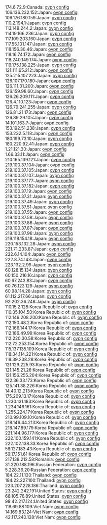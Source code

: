 174.6.72.9:Canada: [ovpn config](vpn/174_6_72_9.ovpn)  
106.136.232.152:Japan: [ovpn config](vpn/106_136_232_152.ovpn)  
106.176.180.159:Japan: [ovpn config](vpn/106_176_180_159.ovpn)  
110.2.194.1:Japan: [ovpn config](vpn/110_2_194_1.ovpn)  
113.148.244.2:Japan: [ovpn config](vpn/113_148_244_2.ovpn)  
114.19.166.236:Japan: [ovpn config](vpn/114_19_166_236.ovpn)  
117.109.203.160:Japan: [ovpn config](vpn/117_109_203_160.ovpn)  
117.55.101.147:Japan: [ovpn config](vpn/117_55_101_147.ovpn)  
118.156.30.46:Japan: [ovpn config](vpn/118_156_30_46.ovpn)  
118.16.74.172:Japan: [ovpn config](vpn/118_16_74_172.ovpn)  
118.240.149.174:Japan: [ovpn config](vpn/118_240_149_174.ovpn)  
119.175.138.225:Japan: [ovpn config](vpn/119_175_138_225.ovpn)  
121.111.65.212:Japan: [ovpn config](vpn/121_111_65_212.ovpn)  
125.215.107.223:Japan: [ovpn config](vpn/125_215_107_223.ovpn)  
126.107.170.180:Japan: [ovpn config](vpn/126_107_170_180.ovpn)  
126.111.31.200:Japan: [ovpn config](vpn/126_111_31_200.ovpn)  
126.159.98.60:Japan: [ovpn config](vpn/126_159_98_60.ovpn)  
126.26.209.111:Japan: [ovpn config](vpn/126_26_209_111.ovpn)  
126.4.110.123:Japan: [ovpn config](vpn/126_4_110_123.ovpn)  
126.79.241.255:Japan: [ovpn config](vpn/126_79_241_255.ovpn)  
126.81.21.173:Japan: [ovpn config](vpn/126_81_21_173.ovpn)  
126.89.29.105:Japan: [ovpn config](vpn/126_89_29_105.ovpn)  
14.101.163.7:Japan: [ovpn config](vpn/14_101_163_7.ovpn)  
153.192.51.238:Japan: [ovpn config](vpn/153_192_51_238.ovpn)  
153.232.5.118:Japan: [ovpn config](vpn/153_232_5_118.ovpn)  
180.199.73.10:Japan: [ovpn config](vpn/180_199_73_10.ovpn)  
180.220.92.41:Japan: [ovpn config](vpn/180_220_92_41.ovpn)  
1.21.121.30:Japan: [ovpn config](vpn/1_21_121_30.ovpn)  
1.66.33.11:Japan: [ovpn config](vpn/1_66_33_11.ovpn)  
210.165.139.121:Japan: [ovpn config](vpn/210_165_139_121.ovpn)  
219.100.37.104:Japan: [ovpn config](vpn/219_100_37_104.ovpn)  
219.100.37.105:Japan: [ovpn config](vpn/219_100_37_105.ovpn)  
219.100.37.107:Japan: [ovpn config](vpn/219_100_37_107.ovpn)  
219.100.37.177:Japan: [ovpn config](vpn/219_100_37_177.ovpn)  
219.100.37.182:Japan: [ovpn config](vpn/219_100_37_182.ovpn)  
219.100.37.19:Japan: [ovpn config](vpn/219_100_37_19.ovpn)  
219.100.37.31:Japan: [ovpn config](vpn/219_100_37_31.ovpn)  
219.100.37.49:Japan: [ovpn config](vpn/219_100_37_49.ovpn)  
219.100.37.51:Japan: [ovpn config](vpn/219_100_37_51.ovpn)  
219.100.37.55:Japan: [ovpn config](vpn/219_100_37_55.ovpn)  
219.100.37.58:Japan: [ovpn config](vpn/219_100_37_58.ovpn)  
219.100.37.86:Japan: [ovpn config](vpn/219_100_37_86.ovpn)  
219.100.37.87:Japan: [ovpn config](vpn/219_100_37_87.ovpn)  
219.100.37.96:Japan: [ovpn config](vpn/219_100_37_96.ovpn)  
219.118.154.18:Japan: [ovpn config](vpn/219_118_154_18.ovpn)  
220.153.132.28:Japan: [ovpn config](vpn/220_153_132_28.ovpn)  
221.71.233.87:Japan: [ovpn config](vpn/221_71_233_87.ovpn)  
222.6.14.104:Japan: [ovpn config](vpn/222_6_14_104.ovpn)  
222.8.74.143:Japan: [ovpn config](vpn/222_8_74_143.ovpn)  
223.132.2.99:Japan: [ovpn config](vpn/223_132_2_99.ovpn)  
60.128.15.134:Japan: [ovpn config](vpn/60_128_15_134.ovpn)  
60.150.216.16:Japan: [ovpn config](vpn/60_150_216_16.ovpn)  
60.67.243.83:Japan: [ovpn config](vpn/60_67_243_83.ovpn)  
60.76.123.129:Japan: [ovpn config](vpn/60_76_123_129.ovpn)  
60.98.114.28:Japan: [ovpn config](vpn/60_98_114_28.ovpn)  
61.112.217.66:Japan: [ovpn config](vpn/61_112_217_66.ovpn)  
92.202.36.248:Japan: [ovpn config](vpn/92_202_36_248.ovpn)  
110.15.2.128:Korea Republic of: [ovpn config](vpn/110_15_2_128.ovpn)  
110.35.104.50:Korea Republic of: [ovpn config](vpn/110_35_104_50.ovpn)  
112.149.208.200:Korea Republic of: [ovpn config](vpn/112_149_208_200.ovpn)  
112.150.48.2:Korea Republic of: [ovpn config](vpn/112_150_48_2.ovpn)  
112.166.144.17:Korea Republic of: [ovpn config](vpn/112_166_144_17.ovpn)  
112.186.49.99:Korea Republic of: [ovpn config](vpn/112_186_49_99.ovpn)  
112.220.30.58:Korea Republic of: [ovpn config](vpn/112_220_30_58.ovpn)  
112.72.253.154:Korea Republic of: [ovpn config](vpn/112_72_253_154.ovpn)  
115.137.135.109:Korea Republic of: [ovpn config](vpn/115_137_135_109.ovpn)  
118.34.114.221:Korea Republic of: [ovpn config](vpn/118_34_114_221.ovpn)  
118.39.238.28:Korea Republic of: [ovpn config](vpn/118_39_238_28.ovpn)  
121.129.225.93:Korea Republic of: [ovpn config](vpn/121_129_225_93.ovpn)  
121.145.21.26:Korea Republic of: [ovpn config](vpn/121_145_21_26.ovpn)  
121.156.255.204:Korea Republic of: [ovpn config](vpn/121_156_255_204.ovpn)  
122.36.33.173:Korea Republic of: [ovpn config](vpn/122_36_33_173.ovpn)  
125.141.38.226:Korea Republic of: [ovpn config](vpn/125_141_38_226.ovpn)  
14.40.12.213:Korea Republic of: [ovpn config](vpn/14_40_12_213.ovpn)  
175.209.13.17:Korea Republic of: [ovpn config](vpn/175_209_13_17.ovpn)  
1.230.131.183:Korea Republic of: [ovpn config](vpn/1_230_131_183.ovpn)  
1.234.146.161:Korea Republic of: [ovpn config](vpn/1_234_146_161.ovpn)  
1.255.224.17:Korea Republic of: [ovpn config](vpn/1_255_224_17.ovpn)  
210.99.109.10:Korea Republic of: [ovpn config](vpn/210_99_109_10.ovpn)  
218.146.44.213:Korea Republic of: [ovpn config](vpn/218_146_44_213.ovpn)  
218.147.89.179:Korea Republic of: [ovpn config](vpn/218_147_89_179.ovpn)  
221.144.96.177:Korea Republic of: [ovpn config](vpn/221_144_96_177.ovpn)  
222.100.159.141:Korea Republic of: [ovpn config](vpn/222_100_159_141.ovpn)  
222.102.138.33:Korea Republic of: [ovpn config](vpn/222_102_138_33.ovpn)  
58.127.183.43:Korea Republic of: [ovpn config](vpn/58_127_183_43.ovpn)  
59.17.151.61:Korea Republic of: [ovpn config](vpn/59_17_151_61.ovpn)  
217.138.212.58:Romania: [ovpn config](vpn/217_138_212_58.ovpn)  
31.220.188.196:Russian Federation: [ovpn config](vpn/31_220_188_196.ovpn)  
5.228.36.20:Russian Federation: [ovpn config](vpn/5_228_36_20.ovpn)  
184.22.11.130:Thailand: [ovpn config](vpn/184_22_11_130.ovpn)  
184.22.227.100:Thailand: [ovpn config](vpn/184_22_227_100.ovpn)  
223.207.228.186:Thailand: [ovpn config](vpn/223_207_228_186.ovpn)  
23.242.242.191:United States: [ovpn config](vpn/23_242_242_191.ovpn)  
68.105.76.89:United States: [ovpn config](vpn/68_105_76_89.ovpn)  
98.42.217.124:United States: [ovpn config](vpn/98_42_217_124.ovpn)  
118.69.88.109:Viet Nam: [ovpn config](vpn/118_69_88_109.ovpn)  
14.169.83.124:Viet Nam: [ovpn config](vpn/14_169_83_124.ovpn)  
42.117.240.138:Viet Nam: [ovpn config](vpn/42_117_240_138.ovpn)  
